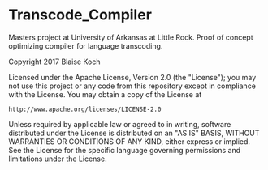 # Transcode_Compiler
Masters project at University of Arkansas at Little Rock.  Proof of concept optimizing compiler for language transcoding.

Copyright 2017 Blaise Koch

Licensed under the Apache License, Version 2.0 (the "License");
you may not use this project or any code from this repository except in compliance with the License.
You may obtain a copy of the License at

    http://www.apache.org/licenses/LICENSE-2.0

Unless required by applicable law or agreed to in writing, software
distributed under the License is distributed on an "AS IS" BASIS,
WITHOUT WARRANTIES OR CONDITIONS OF ANY KIND, either express or implied.
See the License for the specific language governing permissions and
limitations under the License.
